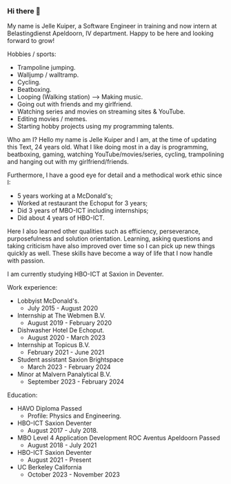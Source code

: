 ### Hi there 👋
My name is Jelle Kuiper, a Software Engineer in training and now intern at Belastingdienst Apeldoorn, IV department. Happy to be here and looking forward to grow!

Hobbies / sports:
- Trampoline jumping.
- Walljump / walltramp.
- Cycling.
- Beatboxing.
- Looping (Walking station) --> Making music.
- Going out with friends and my girlfriend.
- Watching series and movies on streaming sites & YouTube.
- Editing movies / memes.
- Starting hobby projects using my programming talents.

Who am I?
Hello my name is Jelle Kuiper and I am, at the time of updating this Text, 24 years old. What I like doing most in a day is programming, beatboxing, gaming, watching YouTube/movies/series, cycling, trampolining and hanging out with my girlfriend/friends.

Furthermore, I have a good eye for detail and a methodical work ethic since I:
- 5 years working at a McDonald's;
- Worked at restaurant the Echoput for 3 years;
- Did 3 years of MBO-ICT including internships;
- Did about 4 years of HBO-ICT.

Here I also learned other qualities such as efficiency, perseverance, purposefulness and solution orientation. Learning, asking questions and taking criticism have also improved over time so I can pick up new things quickly as well. These skills have become a way of life that I now handle with passion.

I am currently studying HBO-ICT at Saxion in Deventer.

Work experience:
* Lobbyist McDonald's.
    - July 2015 - August 2020
* Internship at The Webmen B.V.
    - August 2019 - February 2020
* Dishwasher Hotel De Echoput.
    - August 2020 - March 2023
* Internship at Topicus B.V.
    - February 2021 - June 2021
* Student assistant Saxion Brightspace
    - March 2023 - February 2024
* Minor at Malvern Panalytical B.V.
    - September 2023 - February 2024

Education:
* HAVO Diploma Passed
    - Profile: Physics and Engineering.
* HBO-ICT Saxion Deventer
    - August 2017 - July 2018.
* MBO Level 4 Application Development ROC Aventus Apeldoorn Passed
    - August 2018 - July 2021
* HBO-ICT Saxion Deventer
    - August 2021 - Present
* UC Berkeley California
    - October 2023 - November 2023
